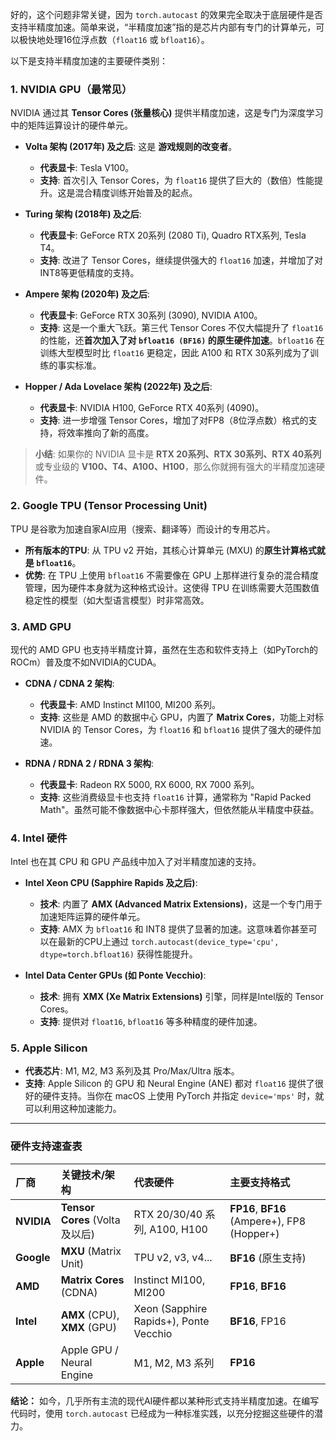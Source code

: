 好的，这个问题非常关键，因为 `torch.autocast` 的效果完全取决于底层硬件是否支持半精度加速。简单来说，“半精度加速”指的是芯片内部有专门的计算单元，可以极快地处理16位浮点数（`float16` 或 `bfloat16`）。

以下是支持半精度加速的主要硬件类别：

### 1. NVIDIA GPU（最常见）

NVIDIA 通过其 **Tensor Cores (张量核心)** 提供半精度加速，这是专门为深度学习中的矩阵运算设计的硬件单元。

*   **Volta 架构 (2017年) 及之后**: 这是 **游戏规则的改变者**。
    *   **代表显卡**: Tesla V100。
    *   **支持**: 首次引入 Tensor Cores，为 `float16` 提供了巨大的（数倍）性能提升。这是混合精度训练开始普及的起点。

*   **Turing 架构 (2018年) 及之后**:
    *   **代表显卡**: GeForce RTX 20系列 (2080 Ti), Quadro RTX系列, Tesla T4。
    *   **支持**: 改进了 Tensor Cores，继续提供强大的 `float16` 加速，并增加了对INT8等更低精度的支持。

*   **Ampere 架构 (2020年) 及之后**:
    *   **代表显卡**: GeForce RTX 30系列 (3090), NVIDIA A100。
    *   **支持**: 这是一个重大飞跃。第三代 Tensor Cores 不仅大幅提升了 `float16` 的性能，还**首次加入了对 `bfloat16 (BF16)` 的原生硬件加速**。`bfloat16` 在训练大型模型时比 `float16` 更稳定，因此 A100 和 RTX 30系列成为了训练的事实标准。

*   **Hopper / Ada Lovelace 架构 (2022年) 及之后**:
    *   **代表显卡**: NVIDIA H100, GeForce RTX 40系列 (4090)。
    *   **支持**: 进一步增强 Tensor Cores，增加了对FP8（8位浮点数）格式的支持，将效率推向了新的高度。

> **小结**: 如果你的 NVIDIA 显卡是 **RTX 20系列、RTX 30系列、RTX 40系列** 或专业级的 **V100、T4、A100、H100**，那么你就拥有强大的半精度加速硬件。

### 2. Google TPU (Tensor Processing Unit)

TPU 是谷歌为加速自家AI应用（搜索、翻译等）而设计的专用芯片。

*   **所有版本的TPU**: 从 TPU v2 开始，其核心计算单元 (MXU) 的**原生计算格式就是 `bfloat16`**。
*   **优势**: 在 TPU 上使用 `bfloat16` 不需要像在 GPU 上那样进行复杂的混合精度管理，因为硬件本身就为这种格式设计。这使得 TPU 在训练需要大范围数值稳定性的模型（如大型语言模型）时非常高效。

### 3. AMD GPU

现代的 AMD GPU 也支持半精度计算，虽然在生态和软件支持上（如PyTorch的ROCm）普及度不如NVIDIA的CUDA。

*   **CDNA / CDNA 2 架构**:
    *   **代表显卡**: AMD Instinct MI100, MI200 系列。
    *   **支持**: 这些是 AMD 的数据中心 GPU，内置了 **Matrix Cores**，功能上对标 NVIDIA 的 Tensor Cores，为 `float16` 和 `bfloat16` 提供了强大的硬件加速。

*   **RDNA / RDNA 2 / RDNA 3 架构**:
    *   **代表显卡**: Radeon RX 5000, RX 6000, RX 7000 系列。
    *   **支持**: 这些消费级显卡也支持 `float16` 计算，通常称为 "Rapid Packed Math"。虽然可能不像数据中心卡那样强大，但依然能从半精度中获益。

### 4. Intel 硬件

Intel 也在其 CPU 和 GPU 产品线中加入了对半精度加速的支持。

*   **Intel Xeon CPU (Sapphire Rapids 及之后)**:
    *   **技术**: 内置了 **AMX (Advanced Matrix Extensions)**，这是一个专门用于加速矩阵运算的硬件单元。
    *   **支持**: AMX 为 `bfloat16` 和 INT8 提供了显著的加速。这意味着你甚至可以在最新的CPU上通过 `torch.autocast(device_type='cpu', dtype=torch.bfloat16)` 获得性能提升。

*   **Intel Data Center GPUs (如 Ponte Vecchio)**:
    *   **技术**: 拥有 **XMX (Xe Matrix Extensions)** 引擎，同样是Intel版的 Tensor Cores。
    *   **支持**: 提供对 `float16`, `bfloat16` 等多种精度的硬件加速。

### 5. Apple Silicon

*   **代表芯片**: M1, M2, M3 系列及其 Pro/Max/Ultra 版本。
*   **支持**: Apple Silicon 的 GPU 和 Neural Engine (ANE) 都对 `float16` 提供了很好的硬件支持。当你在 macOS 上使用 PyTorch 并指定 `device='mps'` 时，就可以利用这种加速能力。

---

### 硬件支持速查表

| 厂商 | 关键技术/架构 | 代表硬件 | 主要支持格式 |
| :--- | :--- | :--- | :--- |
| **NVIDIA** | **Tensor Cores** (Volta 及以后) | RTX 20/30/40 系列, A100, H100 | **FP16**, **BF16** (Ampere+), FP8 (Hopper+) |
| **Google** | **MXU** (Matrix Unit) | TPU v2, v3, v4... | **BF16** (原生支持) |
| **AMD** | **Matrix Cores** (CDNA) | Instinct MI100, MI200 | **FP16**, **BF16** |
| **Intel** | **AMX** (CPU), **XMX** (GPU) | Xeon (Sapphire Rapids+), Ponte Vecchio | **BF16**, FP16 |
| **Apple** | Apple GPU / Neural Engine | M1, M2, M3 系列 | **FP16** |

**结论：** 如今，几乎所有主流的现代AI硬件都以某种形式支持半精度加速。在编写代码时，使用 `torch.autocast` 已经成为一种标准实践，以充分挖掘这些硬件的潜力。